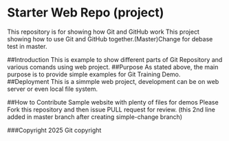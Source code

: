 # Starter Web Repo (project)

This repository is for showing how Git and GitHub work
This project showing how to use Git and GitHub together.(Master)Change for debase test in master. 

##Introduction
This is example to show different parts of Git Repository and various comands using web project. 
##Purpose
As stated above, the main purpose is to provide simple examples for Git Training Demo.
##Deployment
This is a simmple web project, development can be on web server or even local file system.

##How to Contribute
Sample website with plenty of files for demos
Please Fork this repository and then issue PULL request  for review. (this 2nd line added in master branch after creating simple-change branch)

###Copyright
2025 Git copyright
